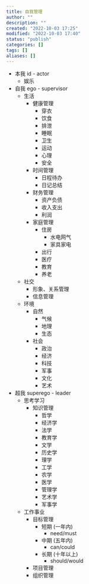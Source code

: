 ```yaml
---
title: 自我管理
author: ""
description: ""
created: "2022-10-03 17:25"
modified: "2022-10-03 17:40"
status: "publish"
categories: []
tags: []
aliases: []
---
```


- 本我 id - actor
	- 娱乐
- 自我 ego - supervisor
	- 生活
		- 健康管理
			- 穿衣
			- 饮食
			- 排泄
			- 睡眠
			- 卫生
			- 运动
			- 心理
			- 安全
		- 时间管理
			- 日程待办
			- 日记总结
		- 财务管理
			- 资产负债
			- 收入支出
			- 利润
		- 家庭管理
		    - 住房
		        - 水电网气
		        - 家具家电
		    - 出行
		    - 医疗
		    - 教育
		    - 养老
	- 社交
		- 形象、关系管理
		- 信息管理
	- 环境
	    - 自然
	        - 气候
	        - 地理
	        - 生态
	    - 社会
	        - 政治
	        - 经济
	        - 科技
	        - 军事
	        - 文化
	        - 艺术
- 超我 superego - leader
	- 思考学习
		- 知识管理
			- 哲学
			- 经济学
			- 法学
			- 教育学
			- 文学
			- 历史学
			- 理学
			- 工学
			- 农学
			- 医学
			- 管理学
			- 艺术学
			- 军事学
	- 工作事业
		- 目标管理
			- 短期 (一年内)
				- need/must
			- 中期 (五年内)
				- can/could
			- 长期 (十年以上)
				- should/would
		- 项目管理
		- 组织管理
